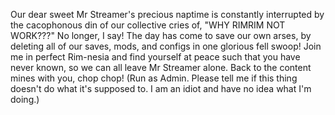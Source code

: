 Our dear sweet Mr Streamer's precious naptime is constantly interrupted by the cacophonous din of our collective cries of, "WHY RIMRIM NOT WORK???"
No longer, I say!
The day has come to save our own arses, by deleting all of our saves, mods, and configs in one glorious fell swoop!
Join me in perfect Rim-nesia and find yourself at peace such that you have never known, so we can all leave Mr Streamer alone.
Back to the content mines with you, chop chop!
(Run as Admin. Please tell me if this thing doesn't do what it's supposed to. I am an idiot and have no idea what I'm doing.)
